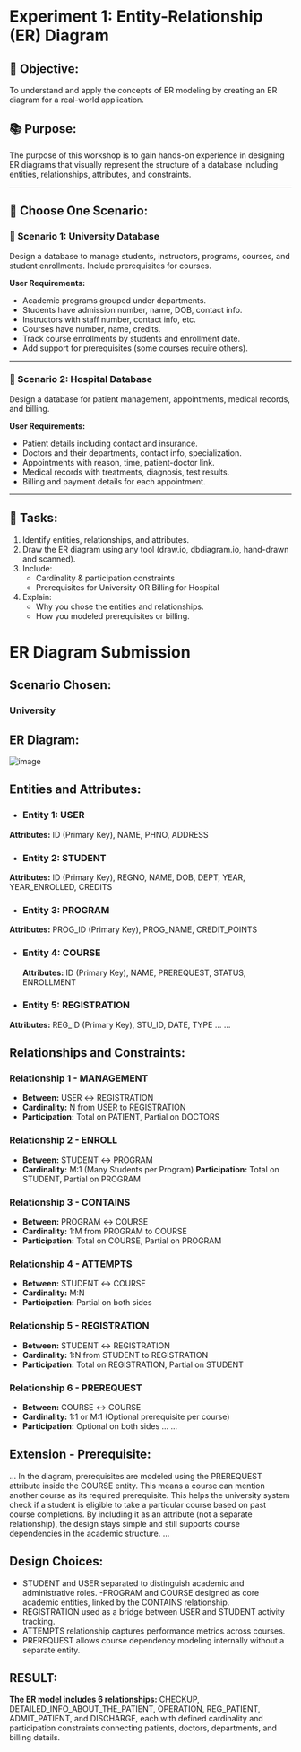 # Experiment 1: Entity-Relationship (ER) Diagram

## 🎯 Objective:
To understand and apply the concepts of ER modeling by creating an ER diagram for a real-world application.

## 📚 Purpose:
The purpose of this workshop is to gain hands-on experience in designing ER diagrams that visually represent the structure of a database including entities, relationships, attributes, and constraints.

---

## 🧪 Choose One Scenario:

### 🔹 Scenario 1: University Database
Design a database to manage students, instructors, programs, courses, and student enrollments. Include prerequisites for courses.

**User Requirements:**
- Academic programs grouped under departments.
- Students have admission number, name, DOB, contact info.
- Instructors with staff number, contact info, etc.
- Courses have number, name, credits.
- Track course enrollments by students and enrollment date.
- Add support for prerequisites (some courses require others).

---

### 🔹 Scenario 2: Hospital Database
Design a database for patient management, appointments, medical records, and billing.

**User Requirements:**
- Patient details including contact and insurance.
- Doctors and their departments, contact info, specialization.
- Appointments with reason, time, patient-doctor link.
- Medical records with treatments, diagnosis, test results.
- Billing and payment details for each appointment.

---

## 📝 Tasks:
1. Identify entities, relationships, and attributes.
2. Draw the ER diagram using any tool (draw.io, dbdiagram.io, hand-drawn and scanned).
3. Include:
   - Cardinality & participation constraints
   - Prerequisites for University OR Billing for Hospital
4. Explain:
   - Why you chose the entities and relationships.
   - How you modeled prerequisites or billing.

# ER Diagram Submission 

## Scenario Chosen:
 ### University

## ER Diagram:
![image](https://github.com/user-attachments/assets/b222eec9-eed2-41fa-b55a-1eb977d0b861)


## Entities and Attributes:
- ### Entity 1: USER
**Attributes:** ID (Primary Key), NAME, PHNO, ADDRESS
- ### Entity 2: STUDENT
**Attributes:**  ID (Primary Key), REGNO, NAME, DOB, DEPT, YEAR, YEAR_ENROLLED, CREDITS
- ### Entity 3: PROGRAM
 **Attributes:** PROG_ID (Primary Key), PROG_NAME, CREDIT_POINTS
- ### Entity 4: COURSE
  **Attributes:**  ID (Primary Key), NAME, PREREQUEST, STATUS, ENROLLMENT
- ### Entity 5: REGISTRATION
**Attributes:**  REG_ID (Primary Key), STU_ID, DATE, TYPE ...
...

## Relationships and Constraints:
 ### Relationship 1 - MANAGEMENT
- **Between:**  USER ↔ REGISTRATION
- **Cardinality:**  N from USER to REGISTRATION
- **Participation:**  Total on PATIENT, Partial on DOCTORS
### Relationship 2 - ENROLL
- **Between:** STUDENT ↔ PROGRAM
- **Cardinality:** M:1 (Many Students per Program)
**Participation:** Total on STUDENT, Partial on PROGRAM
### Relationship 3 - CONTAINS
- **Between:**  PROGRAM ↔ COURSE
- **Cardinality:**  1:M from PROGRAM to COURSE
- **Participation:**  Total on COURSE, Partial on PROGRAM
### Relationship 4 - ATTEMPTS
- **Between:** STUDENT ↔ COURSE
- **Cardinality:** M:N
- **Participation:** Partial on both sides
### Relationship 5 - REGISTRATION
- **Between:** STUDENT ↔ REGISTRATION
- **Cardinality:** 1:N from STUDENT to REGISTRATION
- **Participation:** Total on REGISTRATION, Partial on STUDENT
### Relationship 6 - PREREQUEST
- **Between:**  COURSE ↔ COURSE
- **Cardinality:** 1:1 or M:1 (Optional prerequisite per course)
- **Participation:** Optional on both sides ...
...

## Extension - Prerequisite:
...
In the diagram, prerequisites are modeled using the PREREQUEST attribute inside the COURSE
entity. This means a course can mention another course as its required prerequisite. This helps the
university system check if a student is eligible to take a particular course based on past course
completions. By including it as an attribute (not a separate relationship), the design stays simple
and still supports course dependencies in the academic structure.
...
## Design Choices:
- STUDENT and USER separated to distinguish academic and administrative roles. -PROGRAM
and COURSE designed as core academic entities, linked by the CONTAINS relationship.
- REGISTRATION used as a bridge between USER and STUDENT activity tracking.
- ATTEMPTS relationship captures performance metrics across courses.
- PREREQUEST allows course dependency modeling internally without a separate entity.
## RESULT:
**The ER model includes 6 relationships:**  CHECKUP, DETAILED_INFO_ABOUT_THE_PATIENT, OPERATION, REG_PATIENT, ADMIT_PATIENT, and DISCHARGE, each with defined cardinality and participation constraints connecting patients, doctors, departments, and billing details.
